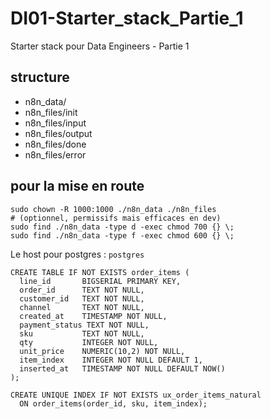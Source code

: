 # DI01-Starter_stack_Partie_1
Starter stack pour Data Engineers - Partie 1

## structure
* n8n_data/
* n8n_files/init
* n8n_files/input
* n8n_files/output
* n8n_files/done
* n8n_files/error

## pour la mise en route
```
sudo chown -R 1000:1000 ./n8n_data ./n8n_files
# (optionnel, permissifs mais efficaces en dev)
sudo find ./n8n_data -type d -exec chmod 700 {} \;
sudo find ./n8n_data -type f -exec chmod 600 {} \;
```

Le host pour postgres : `postgres`


```
CREATE TABLE IF NOT EXISTS order_items (
  line_id       BIGSERIAL PRIMARY KEY,
  order_id      TEXT NOT NULL,
  customer_id   TEXT NOT NULL,
  channel       TEXT NOT NULL,
  created_at    TIMESTAMP NOT NULL,
  payment_status TEXT NOT NULL,
  sku           TEXT NOT NULL,
  qty           INTEGER NOT NULL,
  unit_price    NUMERIC(10,2) NOT NULL,
  item_index    INTEGER NOT NULL DEFAULT 1,
  inserted_at   TIMESTAMP NOT NULL DEFAULT NOW()
);

CREATE UNIQUE INDEX IF NOT EXISTS ux_order_items_natural
  ON order_items(order_id, sku, item_index);
```